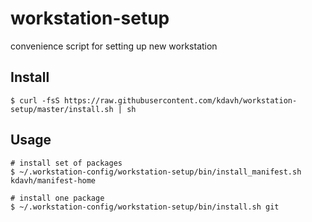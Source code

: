 # workstation-setup
convenience script for setting up new workstation

## Install
```
$ curl -fsS https://raw.githubusercontent.com/kdavh/workstation-setup/master/install.sh | sh
```

## Usage
```
# install set of packages
$ ~/.workstation-config/workstation-setup/bin/install_manifest.sh kdavh/manifest-home

# install one package
$ ~/.workstation-config/workstation-setup/bin/install.sh git
